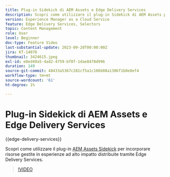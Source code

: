 ```yaml
---
title: Plug-in Sidekick di AEM Assets e Edge Delivery Services
description: Scopri come utilizzare il plug-in Sidekick di AEM Assets per incorporare risorse gestite in esperienze ad alto impatto distribuite tramite Edge Delivery Services.
version: Experience Manager as a Cloud Service
feature: Edge Delivery Services, Selectors
topic: Content Management
role: User
level: Beginner
doc-type: Feature Video
last-substantial-update: 2023-09-28T00:00:00Z
jira: KT-14070
thumbnail: 3424615.jpeg
exl-id: e8ed49a5-4ad2-4759-bf0f-1dae8478d996
duration: 149
source-git-commit: 48433a5367c281cf5a1c106b08a1306f1b0e8ef4
workflow-type: tm+mt
source-wordcount: '61'
ht-degree: 1%

---
```


# Plug-in Sidekick di AEM Assets e Edge Delivery Services

{{edge-delivery-services}}

Scopri come utilizzare il plug-in [AEM Assets Sidekick](https://www.hlx.live/developer/configuring-aem-assets-sidekick-plugin) per incorporare risorse gestite in esperienze ad alto impatto distribuite tramite Edge Delivery Services.

>[!VIDEO](https://video.tv.adobe.com/v/3435830/?learn=on&captions=ita)
